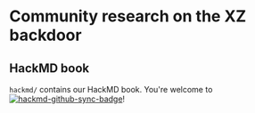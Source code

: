 # Community research on the XZ backdoor

## HackMD book

`hackmd/` contains our HackMD book. You're welcome to [![hackmd-github-sync-badge](https://hackmd.io/iyGY5LreT6KvopeAT9c_3Q/badge)](https://hackmd.io/iyGY5LreT6KvopeAT9c_3Q)!
